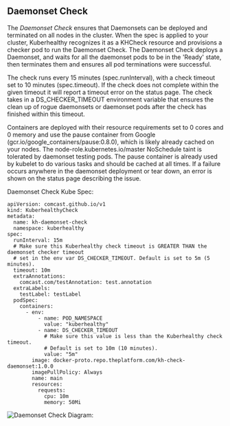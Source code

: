 ## Daemonset Check

The *Daemonset Check* ensures that Daemonsets can be deployed and terminated on all nodes in the cluster. When the spec 
is applied to your cluster, Kuberhealthy recognizes it as a KHCheck resource and provisions a checker pod to run the 
Daemonset Check. The Daemonset Check deploys a Daemonset, and waits for all the daemonset pods to be in the 'Ready' 
state, then terminates them and ensures all pod terminations were successful. 

The check runs every 15 minutes (spec.runInterval), with a check timeout set to 10 minutes (spec.timeout). If the check 
does not complete within the given timeout it will report a timeout error on the status page. The check takes in a 
DS_CHECKER_TIMEOUT environment variable that ensures the clean up of rogue daemonsets or daemonset pods after the check
has finished within this timeout. 

Containers are deployed with their resource requirements set to 0 cores and 0 memory and use the pause container from 
Google (gcr.io/google_containers/pause:0.8.0), which is likely already cached on your nodes. The 
node-role.kubernetes.io/master NoSchedule taint is tolerated by daemonset testing pods. The pause container is already 
used by kubelet to do various tasks and should be cached at all times. If a failure occurs anywhere in the daemonset 
deployment or tear down, an error is shown on the status page describing the issue.

Daemonset Check Kube Spec:

```$xslt
apiVersion: comcast.github.io/v1
kind: KuberhealthyCheck
metadata:
  name: kh-daemonset-check
  namespace: kuberhealthy
spec:
  runInterval: 15m
  # Make sure this Kuberhealthy check timeout is GREATER THAN the daemonset checker timeout
  # set in the env var DS_CHECKER_TIMEOUT. Default is set to 5m (5 minutes).
  timeout: 10m
  extraAnnotations:
    comcast.com/testAnnotation: test.annotation
  extraLabels:
    testLabel: testLabel
  podSpec:
    containers:
      - env:
          - name: POD_NAMESPACE
            value: "kuberhealthy"
          - name: DS_CHECKER_TIMEOUT
            # Make sure this value is less than the Kuberhealthy check timeout.
            # Default is set to 10m (10 minutes).
            value: "5m"
        image: docker-proto.repo.theplatform.com/kh-check-daemonset:1.0.0
        imagePullPolicy: Always
        name: main
        resources:
          requests:
            cpu: 10m
            memory: 50Mi
```

![Daemonset Check Diagram:](../images/kh-ds-check.gif)
